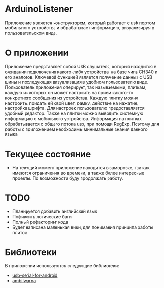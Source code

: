 # ArduinoListener
Приложение является конструктором, который работает с usb портом мобильного устройства и обрабатывает информацию, визуализируя в пользовательском виде.
# О приложении
Приложение представляет собой USB слушателя, который находится в ожидании подключения какого-либо устройства, на базе чипа CH340 и его аналогов.
Ключевой функцией является получение данных с USB шины и последующая визуализация в удобном пользователю виде.
Пользователь приложения оперирует, так называемыми, плиткам, каждую из которых он может настроить на прием какого-то конкретного сообщения из устройства.
Каждую плитку можно настроить, придать ей свой цвет, рамку, действие на нажатие, настройка шрифта.
Для настроек пользователю предоставляется удобный редактор. Также на плитки можно выводить системную информацию с мобильного устройства.
Информация на плитках обрабатывается с общего потока usb, при помощи RegExp. Поэтому для работы с приложением необходимы минимальные знания данного языка
# Текущее состояние
- На текущий момент приложение находится в заморозке, так как имеются ограничения во времени, а также более интересные проекты. По возможности буду продолжать работу.
# TODO
- Планируется добавить английский язык
- Пофиксить логические баги
- Полный рефакторинг кода
- Будет написана маленькая вики, для понимания принципа работы плиток
# Библиотеки
В приложении используются следующие библиотеки:
- <a href="https://github.com/mik3y/usb-serial-for-android" target="_blank">usb-serial-for-android </a>
- <a href="https://github.com/yukuku/ambilwarna/tree/master/library">ambilwarna</a>
